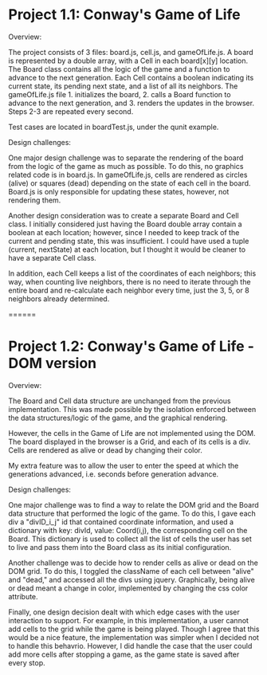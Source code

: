 Project 1.1: Conway's Game of Life
=====
Overview:

The project consists of 3 files: board.js, cell.js, and gameOfLife.js. A board is represented by a double array, with a Cell in each board[x][y] location. The Board class contains all the logic of the game and a function to advance to the next generation. Each Cell contains a boolean indicating its current state, its pending next state, and a list of all its neighbors. The gameOfLife.js file 1. initializes the board, 2. calls a Board function to advance to the next generation, and 3. renders the updates in the browser. Steps 2-3 are repeated every second. 

Test cases are located in boardTest.js, under the qunit example.

Design challenges:

One major design challenge was to separate the rendering of the board from the logic of the game as much as possible. To do this, no graphics related code is in board.js. In gameOfLife.js, cells are rendered as circles (alive) or squares (dead) depending on the state of each cell in the board. Board.js is only responsible for updating these states, however, not rendering them.

Another design consideration was to create a separate Board and Cell class. I initially considered just having the Board double array contain a boolean at each location; however, since I needed to keep track of the current and pending state, this was insufficient. I could have used a tuple (current, nextState) at each location, but I thought it would be cleaner to have a separate Cell class. 

In addition, each Cell keeps a list of the coordinates of each neighbors; this way, when counting live neighbors, there is no need to iterate through the entire board and re-calculate each neighbor every time, just the 3, 5, or 8 neighbors already determined. 


======

Project 1.2: Conway's Game of Life - DOM version
=====

Overview:

The Board and Cell data structure are unchanged from the previous implementation. This was made possible by the isolation enforced between the data structures/logic of the game, and the graphical rendering. 

However, the cells in the Game of Life are not implemented using the DOM. The board displayed in the browser is a Grid, and each of its cells is a div. Cells are rendered as alive or dead by changing their color. 

My extra feature was to allow the user to enter the speed at which the generations advanced, i.e. seconds before generation advance. 

Design challenges:

One major challenge was to find a way to relate the DOM grid and the Board data structure that performed the logic of the game. To do this, I gave each div a "divID_i_j" id that contained coordinate information, and used a dictionary with key: divId, value: Coord(i,j), the corresponding cell on the Board. This dictionary is used to collect all the list of cells the user has set to live and pass them into the Board class as its initial configuration. 

Another challenge was to decide how to render cells as alive or dead on the DOM grid. To do this, I toggled the className of each cell between "alive" and "dead," and accessed all the divs using jquery. Graphically, being alive or dead meant a change in color, implemented by changing the css color attribute. 

Finally, one design decision dealt with which edge cases with the user interaction to support. For example, in this implementation, a user cannot add cells to the grid while the game is being played. Though I agree that this would be a nice feature, the implementation was simpler when I decided not to handle this behavrio. However, I did handle the case that the user could add more cells after stopping a game, as the game state is saved after every stop. 

